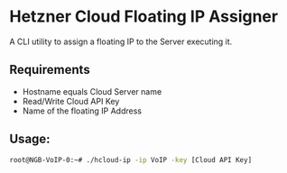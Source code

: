 # Hetzner Cloud Floating IP Assigner
A CLI utility to assign a floating IP to the Server executing it.

## Requirements
+ Hostname equals Cloud Server name
+ Read/Write Cloud API Key
+ Name of the floating IP Address

## Usage:

```bash
root@NGB-VoIP-0:~# ./hcloud-ip -ip VoIP -key [Cloud API Key]
```